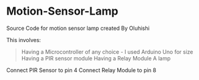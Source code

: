 # Motion-Sensor-Lamp
Source Code for motion sensor lamp created By Oluhishi

This involves:
> Having a Microcontroller of any choice - I used Arduino Uno for size 
> Having a PIR sensor module
> Having a Relay Module 
> A lamp

Connect PIR Sensor to pin 4
Connect Relay Module to pin 8


